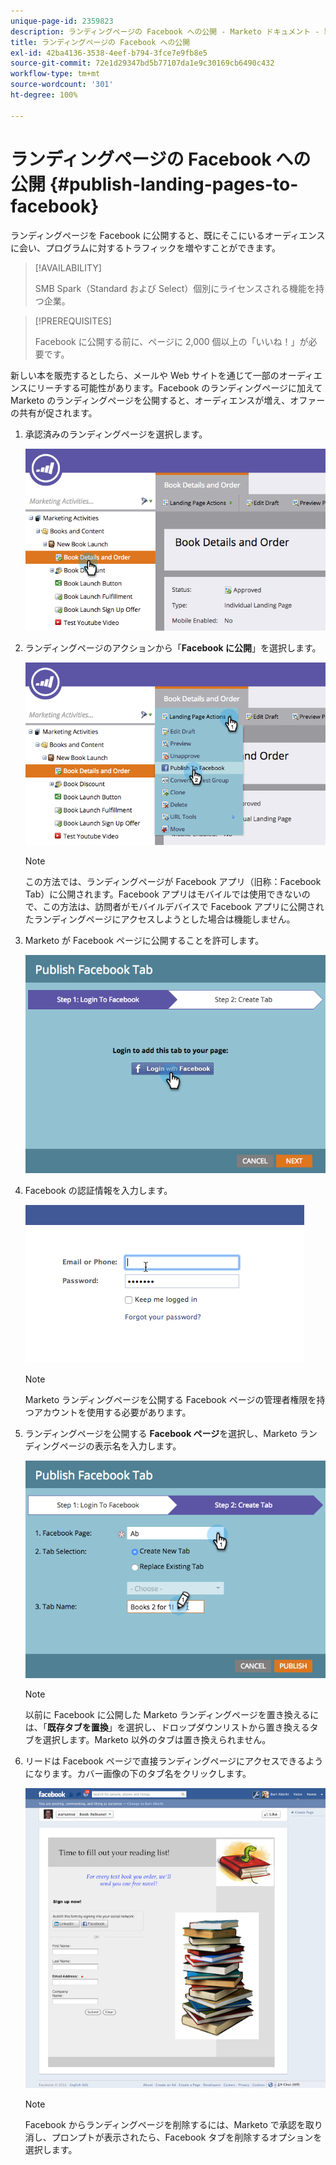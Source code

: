 ```yaml
---
unique-page-id: 2359823
description: ランディングページの Facebook への公開 - Marketo ドキュメント - 製品ドキュメント
title: ランディングページの Facebook への公開
exl-id: 42ba4136-3538-4eef-b794-3fce7e9fb8e5
source-git-commit: 72e1d29347bd5b77107da1e9c30169cb6490c432
workflow-type: tm+mt
source-wordcount: '301'
ht-degree: 100%

---
```


# ランディングページの Facebook への公開 {#publish-landing-pages-to-facebook}

ランディングページを Facebook に公開すると、既にそこにいるオーディエンスに会い、プログラムに対するトラフィックを増やすことができます。

>[!AVAILABILITY]
>
>SMB Spark（Standard および Select）個別にライセンスされる機能を持つ企業。

>[!PREREQUISITES]
>
>Facebook に公開する前に、ページに 2,000 個以上の「いいね！」が必要です。

新しい本を販売するとしたら、メールや Web サイトを通じて一部のオーディエンスにリーチする可能性があります。Facebook のランディングページに加えて Marketo のランディングページを公開すると、オーディエンスが増え、オファーの共有が促されます。

1. 承認済みのランディングページを選択します。

   ![](assets/image2015-4-22-16-3a53-3a46.png)

1. ランディングページのアクションから「**Facebook に公開**」を選択します。

   ![](assets/image2015-4-22-16-3a54-3a55.png)

   >[!NOTE]
   >
   >この方法では、ランディングページが Facebook アプリ（旧称：Facebook Tab）に公開されます。Facebook アプリはモバイルでは使用できないので、この方法は、訪問者がモバイルデバイスで Facebook アプリに公開されたランディングページにアクセスしようとした場合は機能しません。

1. Marketo が Facebook ページに公開することを許可します。

   ![](assets/image2015-4-22-18-3a27-3a14.png)

1. Facebook の認証情報を入力します。

   ![](assets/image2015-4-22-18-3a29-3a57.png)

   >[!NOTE]
   >
   >Marketo ランディングページを公開する Facebook ページの管理者権限を持つアカウントを使用する必要があります。

1. ランディングページを公開する **Facebook ページ**&#x200B;を選択し、Marketo ランディングページの表示名を入力します。

   ![](assets/image2015-4-22-18-3a31-3a39.png)

   >[!NOTE]
   >
   >以前に Facebook に公開した Marketo ランディングページを置き換えるには、「**既存タブを置換**」を選択し、ドロップダウンリストから置き換えるタブを選択します。Marketo 以外のタブは置き換えられません。

1. リードは Facebook ページで直接ランディングページにアクセスできるようになります。カバー画像の下のタブ名をクリックします。

   ![](assets/image2015-4-22-18-3a42-3a15.png)

   >[!NOTE]
   >
   >Facebook からランディングページを削除するには、Marketo で承認を取り消し、プロンプトが表示されたら、Facebook タブを削除するオプションを選択します。
